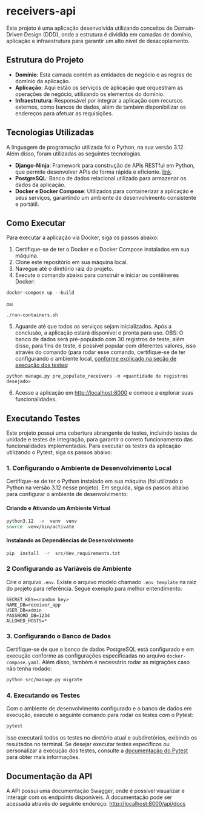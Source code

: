 
# receivers-api

Este projeto é uma aplicação desenvolvida utilizando conceitos de Domain-Driven Design (DDD), onde a estrutura é dividida em camadas de domínio, aplicação e infraestrutura para garantir um alto nível de desacoplamento.
 
## Estrutura do Projeto

-  **Domínio**: Esta camada contém as entidades de negócio e as regras de domínio da aplicação.
-  **Aplicação**: Aqui estão os serviços de aplicação que orquestram as operações de negócio, utilizando os elementos do domínio.
-  **Infraestrutura**: Responsável por integrar a aplicação com recursos externos, como bancos de dados, além de também disponibilizar os endereços para afetuar as requisições.

## Tecnologias Utilizadas
A linguagem de programação utilizada foi o Python, na sua versão 3.12. Além disso, foram utilizadas as seguintes tecnologias.

-  **Django-Ninja**: Framework para construção de APIs RESTful em Python, que permite desenvolver APIs de forma rápida e eficiente. [link](https://github.com/vitalik/django-ninja).
-  **PostgreSQL**: Banco de dados relacional utilizado para armazenar os dados da aplicação.
-  **Docker e Docker Compose**: Utilizados para containerizar a aplicação e seus serviços, garantindo um ambiente de desenvolvimento consistente e portátil.

## Como Executar

Para executar a aplicação via Docker, siga os passos abaixo:
1. Certifique-se de ter o Docker e o Docker Compose instalados em sua máquina.
2. Clone este repositório em sua máquina local.
3. Navegue até o diretório raiz do projeto.
4. Execute o comando abaixo para construir e iniciar os contêineres Docker:
```
docker-compose up --build
```
ou
```
./run-containers.sh
```
5. Aguarde até que todos os serviços sejam inicializados. Após a conclusão, a aplicação estará disponível e pronta para uso. OBS: O banco de dados será pré-populado com 30 registros de teste, além disso, para fins de teste, é possível popular com diferentes valores, isso através do comando (para rodar esse comando, certifique-se de ter configurando o ambiente local, [conforme explicado na seção de execução dos testes](#executando-testes):
```
python manage.py pre_populate_receivers -n <quantidade de registros desejado>
```
6. Acesse a aplicação em [http://localhost:8000](http://localhost:8000) e comece a explorar suas funcionalidades.

## Executando Testes
Este projeto possui uma cobertura abrangente de testes, incluindo testes de unidade e testes de integração, para garantir o correto funcionamento das funcionalidades implementadas.
Para executar os testes da aplicação utilizando o Pytest, siga os passos abaixo:

### 1. Configurando o Ambiente de Desenvolvimento Local

Certifique-se de ter o Python instalado em sua máquina (foi utilizado o Python na versão 3.12 nesse projeto). Em seguida, siga os passos abaixo para configurar o ambiente de desenvolvimento:
 
#### Criando e Ativando um Ambiente Virtual
 
```bash
python3.12  -m  venv  venv
source  venv/bin/activate
```

#### Instalando as Dependências de Desenvolvimento
 
```bash
pip  install  -r  src/dev_requirements.txt
```
### 2 Configurando as Variáveis de Ambiente
Crie o arquivo `.env`. Existe o arquivo modelo chamado `.env_template` na raiz do projeto para referência. Segue exemplo para melhor entendimento:
```
SECRET_KEY=<random key>
NAME_DB=receiver_app
USER_DB=admin
PASSWORD_DB=1234
ALLOWED_HOSTS=*
```

### 3. Configurando o Banco de Dados
Certifique-se de que o banco de dados PostgreSQL está configurado e em execução conforme as configurações especificadas no arquivo `docker-compose.yaml`. Além disso, também é necessário rodar as migrações caso não tenha rodado:
```bash
python src/manage.py migrate
```
### 4. Executando os Testes
Com o ambiente de desenvolvimento configurado e o banco de dados em execução, execute o seguinte comando para rodar os testes com o Pytest:
```bash
pytest
```
Isso executará todos os testes no diretório atual e subdiretórios, exibindo os resultados no terminal.
Se desejar executar testes específicos ou personalizar a execução dos testes, consulte a [documentação do Pytest](https://docs.pytest.org/en/stable/contents.html) para obter mais informações.

## Documentação da API

A API possui uma documentação Swagger, onde é possível visualizar e interagir com os endpoints disponíveis. A documentação pode ser acessada através do seguinte endereço:
[http://localhost:8000/api/docs](http://localhost:8000/api/docs)
